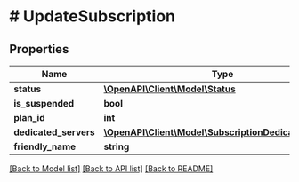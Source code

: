 # # UpdateSubscription

## Properties

Name | Type | Description | Notes
------------ | ------------- | ------------- | -------------
**status** | [**\OpenAPI\Client\Model\Status**](Status.md) |  | [optional]
**is_suspended** | **bool** |  | [optional]
**plan_id** | **int** |  | [optional]
**dedicated_servers** | [**\OpenAPI\Client\Model\SubscriptionDedicatedServers**](SubscriptionDedicatedServers.md) |  | [optional]
**friendly_name** | **string** |  | [optional]

[[Back to Model list]](../../README.md#models) [[Back to API list]](../../README.md#endpoints) [[Back to README]](../../README.md)
